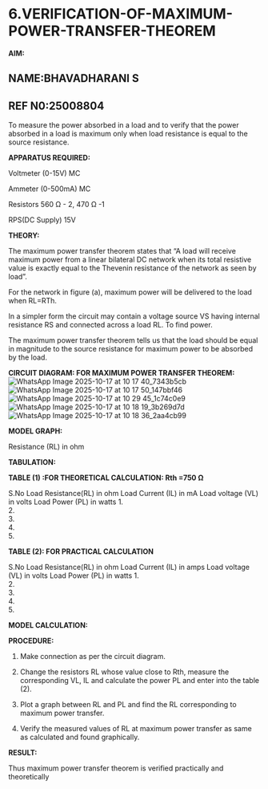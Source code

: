 # 6.VERIFICATION-OF-MAXIMUM-POWER-TRANSFER-THEOREM

**AIM:**
## NAME:BHAVADHARANI S
## REF N0:25008804
To measure the power absorbed in a load and to verify that the power absorbed in a load is maximum only when load resistance is equal to the source resistance.

**APPARATUS REQUIRED:**

Voltmeter (0-15V) MC

Ammeter (0-500mA) MC

Resistors 560 Ω - 2, 470 Ω -1

RPS(DC Supply)  15V	

**THEORY:**

The maximum power transfer theorem states that “A load will receive maximum power from a linear bilateral DC network when its total resistive value is exactly equal to the Thevenin resistance of the network as seen by load”.

For the network in figure (a), maximum power will be delivered to the load when RL=RTh.

In a simpler form the circuit may contain a voltage source VS having internal resistance RS and connected across a load RL. To find power.
 
The maximum power transfer theorem tells us that the load should be equal in magnitude to the source resistance for maximum power to be absorbed by the load.

**CIRCUIT DIAGRAM: FOR MAXIMUM POWER TRANSFER THEOREM:**
![WhatsApp Image 2025-10-17 at 10 17 40_7343b5cb](https://github.com/user-attachments/assets/f93737dc-4c64-46dd-addf-577902360337)
![WhatsApp Image 2025-10-17 at 10 17 50_147bbf46](https://github.com/user-attachments/assets/998c75e9-0e7a-4cff-88c7-d7b6cc2ad1ad)
![WhatsApp Image 2025-10-17 at 10 29 45_1c74c0e9](https://github.com/user-attachments/assets/e3ef4e8a-9605-488c-b037-0397d1e4b8cc)
![WhatsApp Image 2025-10-17 at 10 18 19_3b269d7d](https://github.com/user-attachments/assets/3fb41b50-f185-48b9-b431-2b5bd2ffd864)
![WhatsApp Image 2025-10-17 at 10 18 36_2aa4cb99](https://github.com/user-attachments/assets/9ae932c9-bdec-40c7-a8d3-7c6792c1f720)


**MODEL GRAPH:**

Resistance (RL) in ohm

**TABULATION:**
 
**TABLE (1) :FOR THEORETICAL CALCULATION: Rth =750 Ω**

S.No	Load
Resistance(RL) in ohm	Load
Current (IL) in mA	Load
voltage (VL) in volts	Load Power (PL) in watts
1.				
2.				
3.				
4.				
5.				


**TABLE (2): FOR PRACTICAL CALCULATION**

S.No	Load
Resistance(RL) in ohm	Load
Current (IL) in amps	Load
voltage (VL) in volts	Load Power (PL) in watts
1.				
2.				
3.				
4.				
5.				


**MODEL CALCULATION:**

**PROCEDURE:**

1.	Make connection as per the circuit diagram.

2.	Change the resistors RL whose value close to Rth, measure the corresponding VL, IL and calculate the power PL and enter into the table (2).

3.	Plot a graph between RL and PL and find the RL corresponding to maximum power transfer.

4.	Verify the measured values of RL at maximum power transfer as same as calculated and found graphically.

**RESULT:**

Thus maximum power transfer theorem is verified practically and theoretically


